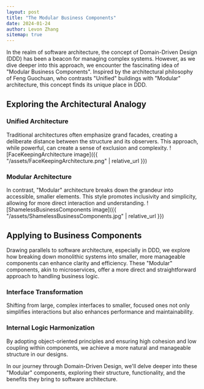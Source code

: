```yaml
---
layout: post
title: "The Modular Business Components"
date: 2024-01-24
author: Levon Zhang
sitemap: true
---
```


In the realm of software architecture, the concept of Domain-Driven Design (DDD) has been a beacon for managing complex systems. However, as we dive deeper into this approach, we encounter the fascinating idea of "Modular Business Components". Inspired by the architectural philosophy of Feng Guochuan, who contrasts "Unified" buildings with "Modular" architecture, this concept finds its unique place in DDD.

## Exploring the Architectural Analogy

### Unified Architecture
Traditional architectures often emphasize grand facades, creating a deliberate distance between the structure and its observers. This approach, while powerful, can create a sense of exclusion and complexity.
![FaceKeepingArchitecture image]({{ "/assets/FaceKeepingArchitecture.png" | relative_url }})

### Modular Architecture
In contrast, "Modular" architecture breaks down the grandeur into accessible, smaller elements. This style promotes inclusivity and simplicity, allowing for more direct interaction and understanding.
![ShamelessBusinessComponents image]({{ "/assets/ShamelessBusinessComponents.jpg" | relative_url }})

## Applying to Business Components

Drawing parallels to software architecture, especially in DDD, we explore how breaking down monolithic systems into smaller, more manageable components can enhance clarity and efficiency. These "Modular" components, akin to microservices, offer a more direct and straightforward approach to handling business logic.

### Interface Transformation
Shifting from large, complex interfaces to smaller, focused ones not only simplifies interactions but also enhances performance and maintainability.

### Internal Logic Harmonization
By adopting object-oriented principles and ensuring high cohesion and low coupling within components, we achieve a more natural and manageable structure in our designs.

In our journey through Domain-Driven Design, we'll delve deeper into these "Modular" components, exploring their structure, functionality, and the benefits they bring to software architecture.